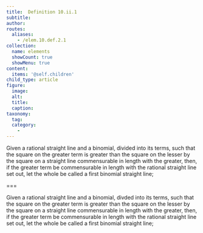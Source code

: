 ```yaml
---
title:  Definition 10.ii.1
subtitle: 
author:
routes:
  aliases:
    - /elem.10.def.2.1
collection:
  name: elements
  showCount: true
  showMenu: true
content:
  items: '@self.children'
child_type: article
figure:
  image:
  alt:
  title:
  caption:
taxonomy:
  tag:
  category:
    - 
---
```


<p>Given a rational straight line and a binomial, divided into its terms, such that the square on the greater term is greater than the square on the lesser by the square on a straight line commensurable in length with the greater, then, if the greater term be commensurable in length with the rational straight line set out, let the whole be called <hi rend="bold">a first binomial</hi> straight line;</p>

===

<p>Given a rational straight line and a binomial, divded into its terms, such that the square on the greater term is greater than the square on the lesser by the square on a straight line commensurable in length with the greater, then, if the greater term be commensurable in length with the rational straight line set out, let the whole be called <span class="bold">a first binomial</span> straight line;</p>
